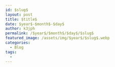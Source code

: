 ```yaml
---
id: $slug$
layout: post
title: $title$
date: $year$-$month$-$day$
author: k3jph
permalink: /$year$/$month$/$day$/$slug$
featured_image: /assets/img/$year$/$slug$.webp
categories:
  - Blog
tags:
  - 
---
```


